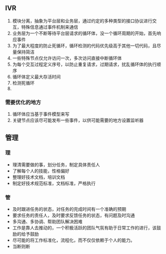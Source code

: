 ## IVR
1. 模块分离，抽象为平台层和业务层，通过约定的多种类型的接口协议进行交互，特殊信息通过事件机制来通信
2. 业务层为一个不断等待平台层请求的循环体，没一个循环周期的开始，首先响应事件
3. 为了最大程度的防止死循环，循环检测的代码优先级高于其他一切代码，且尽量保持简洁
4. 一些特殊节点仅允许访问一次，多次访问直接中断循环体
5. 为每个交互过程定义序号，以防止重复请求，过期请求，扰乱循环体的执行顺序
6. 循环体定义最大存活时间
7. 检测死循环
8. 

###  需要优化的地方

1. 循环体应当基于事件模型来写
2. 关键节点应该尽可能发布一些事件，以供可能需要的地方设置监听器



## 管理

### 理

- 理清需要做的事，划分任务，制定具体责任人
- 了解每个人的技能，性格偏好
- 整理好技术文档，培训文档
- 制定好技术规范标准，文档标准，严格执行

### 管

- 及时跟进任务的状态，对任务的完成时间有一个准确的预期
- 要求任务的责任人，及时要求反馈任务的状态，有问题及时沟通
- 多沟通、多协调、帮助团队解决困难
- 工作是靠人去推动的，一个积极活跃的团队气氛有助于日常工作的进行，该鼓励的给予鼓励
- 尽可能的将工作标准化，流程化，而不仅仅依赖于个人的能力。
- 当断则断
